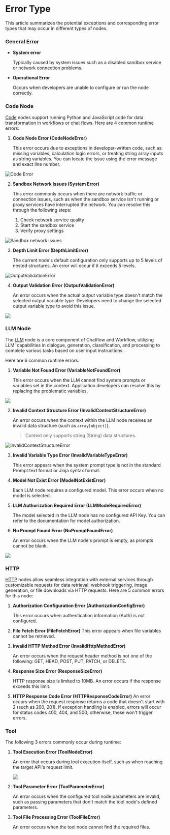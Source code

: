 # Error Type

This article summarizes the potential exceptions and corresponding error types that may occur in different types of nodes.

### General Error

*   **System error**

    Typically caused by system issues such as a disabled sandbox service or network connection problems.
*   **Operational Error**

    Occurs when developers are unable to configure or run the node correctly.

### Code Node

[Code](../node/code.md) nodes support running Python and JavaScript code for data transformation in workflows or chat flows. Here are 4 common runtime errors:

1.  **Code Node Error (CodeNodeError)**

    This error occurs due to exceptions in developer-written code, such as: missing variables, calculation logic errors, or treating string array inputs as string variables. You can locate the issue using the error message and exact line number.

![Code Error](https://assets-docs.dify.ai/2024/12/c86b11af7f92368180ea1bac38d77083.png)

2.  **Sandbox Network Issues (System Error)**

    This error commonly occurs when there are network traffic or connection issues, such as when the sandbox service isn't running or proxy services have interrupted the network. You can resolve this through the following steps:

    1. Check network service quality
    2. Start the sandbox service
    3. Verify proxy settings

![Sandbox network issues](https://assets-docs.dify.ai/2024/12/d95007adf67c4f232e46ec455c348e2c.PNG)

3.  **Depth Limit Error (DepthLimitError)**

    The current node's default configuration only supports up to 5 levels of nested structures. An error will occur if it exceeds 5 levels.

![<strong>OutputValidationError</strong>](https://assets-docs.dify.ai/2024/12/5649d52a6e80ddd4180b336266701f7b.png)

4.  **Output Validation Error (OutputValidationError)**

    An error occurs when the actual output variable type doesn't match the selected output variable type. Developers need to change the selected output variable type to avoid this issue.

![](https://assets-docs.dify.ai/2024/12/ab8cae01a590b037017dfe9ea4dbbb8b.png)

### LLM Node

The [LLM](../node/llm.md) node is a core component of Chatflow and Workflow, utilizing LLM' capabilities in dialogue, generation, classification, and processing to complete various tasks based on user input instructions.

Here are 6 common runtime errors:

1.  **Variable Not Found Error (VariableNotFoundError)**

    This error occurs when the LLM cannot find system prompts or variables set in the context. Application developers can resolve this by replacing the problematic variables.

![](https://assets-docs.dify.ai/2024/12/f20c5fbde345144de6183374ab277662.png)

2.  **Invalid Context Structure Error (InvalidContextStructureError)**

    An error occurs when the context within the LLM node receives an invalid data structure (such as `array[object]`).

    > Context only supports string (String) data structures.

![<strong>InvalidContextStructureError</strong>](https://assets-docs.dify.ai/2024/12/f20c5fbde345144de6183374ab277662.png)

3.  **Invalid Variable Type Error (InvalidVariableTypeError)**

    This error appears when the system prompt type is not in the standard Prompt text format or Jinja syntax format.
4.  **Model Not Exist Error (ModelNotExistError)**

    Each LLM node requires a configured model. This error occurs when no model is selected.
5.  **LLM Authorization Required Error (LLMModeRequiredError)**

    The model selected in the LLM node has no configured API Key. You can refer to the documentation for model authorization.
6.  **No Prompt Found Error (NoPromptFoundError)**

    An error occurs when the LLM node's prompt is empty, as prompts cannot be blank.

![](https://assets-docs.dify.ai/2024/12/9882f7a5ee544508ba11b51fb469a911.png)

### HTTP

[HTTP](../node/http-request.md) nodes allow seamless integration with external services through customizable requests for data retrieval, webhook triggering, image generation, or file downloads via HTTP requests. Here are 5 common errors for this node:

1.  **Authorization Configuration Error (AuthorizationConfigError)**

    This error occurs when authentication information (Auth) is not configured.
2. **File Fetch Error (FileFetchError)** This error appears when file variables cannot be retrieved.
3.  **Invalid HTTP Method Error (InvalidHttpMethodError)**

    An error occurs when the request header method is not one of the following: GET, HEAD, POST, PUT, PATCH, or DELETE.
4.  **Response Size Error (ResponseSizeError)**

    HTTP response size is limited to 10MB. An error occurs if the response exceeds this limit.
5. **HTTP Response Code Error (HTTPResponseCodeError)** An error occurs when the request response returns a code that doesn't start with 2 (such as 200, 201). If exception handling is enabled, errors will occur for status codes 400, 404, and 500; otherwise, these won't trigger errors.

### Tool

The following 3 errors commonly occur during runtime:

1.  **Tool Execution Error (ToolNodeError)**

    An error that occurs during tool execution itself, such as when reaching the target API's request limit.



    ![](https://assets-docs.dify.ai/2024/12/84af0831b7cb23e64159dfbba80e9b28.jpg)
2.  **Tool Parameter Error (ToolParameterError)**

    An error occurs when the configured tool node parameters are invalid, such as passing parameters that don't match the tool node's defined parameters.
3.  **Tool File Processing Error (ToolFileError)**

    An error occurs when the tool node cannot find the required files.





